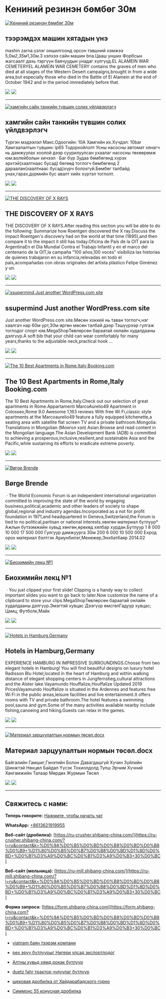 # Кениний резинэн бөмбөг 30м

<a href="https://swt.shibang-china.com/?l=ru&img&k=%D0%9A%D0%B5%D0%BD%D0%B8%D0%BD%D0%B8%D0%B9+%D1%80%D0%B5%D0%B7%D0%B8%D0%BD%D1%8D%D0%BD+%D0%B1%D3%A9%D0%BC%D0%B1%D3%A9%D0%B3+30%D0%BC" target="_blank">![Кениний резинэн бөмбөг 30м](http://static.shibang-china.com/all-800x300/162.jpg)</a>

## тээрэмдэх машин хятадын үнэ
mashin zarna.үзлэг оншилгоонд орсон тэвшний хэмжээ 5,0м*2,35м*1,30м.3 хэлхээ сайн машин bna.Цааш унших Форбсын жагсаалт дахь тэргүүн баячуудын унадаг хүлгүүд.EL ALAMEIN WAR CEMETERYEL ALAMEIN WAR CEMETERY contains the graves of men who died at all stages of the Western Desert campaigns,brought in from a wide area,but especially those who died in the Battle of El Alamein at the end of October 1942 and in the period immediately before that.


<a href="https://whatsapp.shibangsoft.com/WhatsApp.php" target="_blank" title="WhatsApp">![](http://static.shibang-china.com/icon/whatsapp.png)</a> <a href="https://swt.shibang-china.com/?l=ru&icon&k=%D0%9A%D0%B5%D0%BD%D0%B8%D0%BD%D0%B8%D0%B9+%D1%80%D0%B5%D0%B7%D0%B8%D0%BD%D1%8D%D0%BD+%D0%B1%D3%A9%D0%BC%D0%B1%D3%A9%D0%B3+30%D0%BC" target="_blank">![](http://static.shibang-china.com/icon/chat-ru.png)</a>

---

<a href="https://swt.shibang-china.com/?l=ru&img&k=%D0%9A%D0%B5%D0%BD%D0%B8%D0%BD%D0%B8%D0%B9+%D1%80%D0%B5%D0%B7%D0%B8%D0%BD%D1%8D%D0%BD+%D0%B1%D3%A9%D0%BC%D0%B1%D3%A9%D0%B3+30%D0%BC" target="_blank">![хамгийн сайн танкийн түвшин солих үйлдвэрлэгч](http://static.shibang-china.com/all-800x300/236.jpg)</a>

## хамгийн сайн танкийн түвшин солих үйлдвэрлэгч
Түргэн мэдээлэл Макс.Одоогийн: 10А Хамгийн их.Хүчдэл: 10bar Хамгаалалтын түвшин: ip65 Тодорхойлолт Усны насосны автомат хянагч нь дамжуулах хоолой дээр суурилуулсан ухаалаг насосны төхөөрөмж юм.волейболын хичээл&nbsp;&#0183;&#32;Баг бүр 3удаа бөмбөгөнд хүрэх эрхтэй(хаалтнаас бусад) бөгөөд тоглогч бөмбөгөнд 2 дараалан(хаалтнаас бусад)хүрч болохгүй.Бөмбөг талбайд унах,гарах,дүрмийн бус авалт хийх хүртэл тоглолт.


<a href="https://whatsapp.shibangsoft.com/WhatsApp.php" target="_blank" title="WhatsApp">![](http://static.shibang-china.com/icon/whatsapp.png)</a> <a href="https://swt.shibang-china.com/?l=ru&icon&k=%D0%9A%D0%B5%D0%BD%D0%B8%D0%BD%D0%B8%D0%B9+%D1%80%D0%B5%D0%B7%D0%B8%D0%BD%D1%8D%D0%BD+%D0%B1%D3%A9%D0%BC%D0%B1%D3%A9%D0%B3+30%D0%BC" target="_blank">![](http://static.shibang-china.com/icon/chat-ru.png)</a>

---

<a href="https://swt.shibang-china.com/?l=ru&img&k=%D0%9A%D0%B5%D0%BD%D0%B8%D0%BD%D0%B8%D0%B9+%D1%80%D0%B5%D0%B7%D0%B8%D0%BD%D1%8D%D0%BD+%D0%B1%D3%A9%D0%BC%D0%B1%D3%A9%D0%B3+30%D0%BC" target="_blank">![THE DISCOVERY OF X RAYS](http://static.shibang-china.com/all-800x300/690.jpg)</a>

## THE DISCOVERY OF X RAYS
THE DISCOVERY OF X RAYS.After reading this section you will be able to do the following: Summarize how Roentgen discovered the X ray.Discuss the impact Roentgen's discovery had on the world at that time (1895),and then compare it to the impact it still has today.Oficina de Pa&#237;s de la OIT para la ArgentinaEn el D&#237;a Mundial Contra el Trabajo Infantil y en el marco del centenario de la OIT,la campa&#241;a “100 a&#241;os,100 voces” visibiliza las historias de quienes trabajaron en su infancia,relevadas en todo el pa&#237;s,acompa&#241;adas con obras originales del artista pl&#225;stico Felipe Gim&#233;nez y un.


<a href="https://whatsapp.shibangsoft.com/WhatsApp.php" target="_blank" title="WhatsApp">![](http://static.shibang-china.com/icon/whatsapp.png)</a> <a href="https://swt.shibang-china.com/?l=ru&icon&k=%D0%9A%D0%B5%D0%BD%D0%B8%D0%BD%D0%B8%D0%B9+%D1%80%D0%B5%D0%B7%D0%B8%D0%BD%D1%8D%D0%BD+%D0%B1%D3%A9%D0%BC%D0%B1%D3%A9%D0%B3+30%D0%BC" target="_blank">![](http://static.shibang-china.com/icon/chat-ru.png)</a>

---

<a href="https://swt.shibang-china.com/?l=ru&img&k=%D0%9A%D0%B5%D0%BD%D0%B8%D0%BD%D0%B8%D0%B9+%D1%80%D0%B5%D0%B7%D0%B8%D0%BD%D1%8D%D0%BD+%D0%B1%D3%A9%D0%BC%D0%B1%D3%A9%D0%B3+30%D0%BC" target="_blank">![ssupermind Just another WordPress.com site](http://static.shibang-china.com/all-800x300/801.jpg)</a>

## ssupermind Just another WordPress.com site
Just another WordPress.com site.Мөсөн хоккей нь таван тоглогч,нэг хаалгач нар 60м урт,30м өргөн мөсөн талбай дээр Тэшүүрээр гулгаж тоглодог спорт юм.MegaShopТөвлөрсөн бараатай онлайн худалдааны дэлгүүр.A soft bib that your child can wear comfortably for many years,thanks to the adjustable neck,practical hook …


<a href="https://whatsapp.shibangsoft.com/WhatsApp.php" target="_blank" title="WhatsApp">![](http://static.shibang-china.com/icon/whatsapp.png)</a> <a href="https://swt.shibang-china.com/?l=ru&icon&k=%D0%9A%D0%B5%D0%BD%D0%B8%D0%BD%D0%B8%D0%B9+%D1%80%D0%B5%D0%B7%D0%B8%D0%BD%D1%8D%D0%BD+%D0%B1%D3%A9%D0%BC%D0%B1%D3%A9%D0%B3+30%D0%BC" target="_blank">![](http://static.shibang-china.com/icon/chat-ru.png)</a>

---

<a href="https://swt.shibang-china.com/?l=ru&img&k=%D0%9A%D0%B5%D0%BD%D0%B8%D0%BD%D0%B8%D0%B9+%D1%80%D0%B5%D0%B7%D0%B8%D0%BD%D1%8D%D0%BD+%D0%B1%D3%A9%D0%BC%D0%B1%D3%A9%D0%B3+30%D0%BC" target="_blank">![The 10 Best Apartments in Rome,Italy Booking.com](http://static.shibang-china.com/all-800x300/38.jpg)</a>

## The 10 Best Apartments in Rome,Italy Booking.com
The 10 Best Apartments in Rome,Italy.Check out our selection of great apartments in Rome.Appartamenti MarcoAurelio49 Apartment in Colosseo,Rome 9.0 Awesome 1,163 reviews With free Wi Fi,classic style apartments at the Marcoaurelio49 feature a fully equipped kitchenette,a seating area with satellite flat screen TV and a private bathroom.Mongolia: Translations in Mongolian (Монгол хэл) Asian.Browse and read content in the Mongolian language.The Asian Development Bank (ADB) is committed to achieving a prosperous,inclusive,resilient,and sustainable Asia and the Pacific,while sustaining its efforts to eradicate extreme poverty.


<a href="https://whatsapp.shibangsoft.com/WhatsApp.php" target="_blank" title="WhatsApp">![](http://static.shibang-china.com/icon/whatsapp.png)</a> <a href="https://swt.shibang-china.com/?l=ru&icon&k=%D0%9A%D0%B5%D0%BD%D0%B8%D0%BD%D0%B8%D0%B9+%D1%80%D0%B5%D0%B7%D0%B8%D0%BD%D1%8D%D0%BD+%D0%B1%D3%A9%D0%BC%D0%B1%D3%A9%D0%B3+30%D0%BC" target="_blank">![](http://static.shibang-china.com/icon/chat-ru.png)</a>

---

<a href="https://swt.shibang-china.com/?l=ru&img&k=%D0%9A%D0%B5%D0%BD%D0%B8%D0%BD%D0%B8%D0%B9+%D1%80%D0%B5%D0%B7%D0%B8%D0%BD%D1%8D%D0%BD+%D0%B1%D3%A9%D0%BC%D0%B1%D3%A9%D0%B3+30%D0%BC" target="_blank">![B&#248;rge Brende](http://static.shibang-china.com/all-800x300/832.jpg)</a>

## B&#248;rge Brende
&nbsp;&#0183;&#32;The World Economic Forum is an independent international organization committed to improving the state of the world by engaging business,political,academic and other leaders of society to shape global,regional and industry agendas.Incorporated as a not for profit foundation in 1971,and headquartered in Geneva,Switzerland,the Forum is tied to no political,partisan or national interests.хөнгөн материал бутлуур* Ажлын бүтээмжийн хувьд хөнгөн,өрөхөд хялбар хурдан.Бутлуур 1 8 000 10 000 17 500 000 Гулгуур дамжуурга 30м 200 6 000 10 500 000 Expoд орох материал бэлтгэх Ариунбилэг,Менежер,Энхбатбаяр 2014.02


<a href="https://whatsapp.shibangsoft.com/WhatsApp.php" target="_blank" title="WhatsApp">![](http://static.shibang-china.com/icon/whatsapp.png)</a> <a href="https://swt.shibang-china.com/?l=ru&icon&k=%D0%9A%D0%B5%D0%BD%D0%B8%D0%BD%D0%B8%D0%B9+%D1%80%D0%B5%D0%B7%D0%B8%D0%BD%D1%8D%D0%BD+%D0%B1%D3%A9%D0%BC%D0%B1%D3%A9%D0%B3+30%D0%BC" target="_blank">![](http://static.shibang-china.com/icon/chat-ru.png)</a>

---

<a href="https://swt.shibang-china.com/?l=ru&img&k=%D0%9A%D0%B5%D0%BD%D0%B8%D0%BD%D0%B8%D0%B9+%D1%80%D0%B5%D0%B7%D0%B8%D0%BD%D1%8D%D0%BD+%D0%B1%D3%A9%D0%BC%D0%B1%D3%A9%D0%B3+30%D0%BC" target="_blank">![Биохимийн лекц №1](http://static.shibang-china.com/all-800x300/793.jpg)</a>

## Биохимийн лекц №1
&nbsp;&#0183;&#32;You just clipped your first slide! Clipping is a handy way to collect important slides you want to go back to later.Now customize the name of a clipboard to store your clips.MegaShopТөвлөрсөн бараатай онлайн худалдааны дэлгүүр.Эмэгтэй хувцас Дээгүүр өмсгөлГадуур хувцас; Цамц; Футболк,Майк


<a href="https://whatsapp.shibangsoft.com/WhatsApp.php" target="_blank" title="WhatsApp">![](http://static.shibang-china.com/icon/whatsapp.png)</a> <a href="https://swt.shibang-china.com/?l=ru&icon&k=%D0%9A%D0%B5%D0%BD%D0%B8%D0%BD%D0%B8%D0%B9+%D1%80%D0%B5%D0%B7%D0%B8%D0%BD%D1%8D%D0%BD+%D0%B1%D3%A9%D0%BC%D0%B1%D3%A9%D0%B3+30%D0%BC" target="_blank">![](http://static.shibang-china.com/icon/chat-ru.png)</a>

---

<a href="https://swt.shibang-china.com/?l=ru&img&k=%D0%9A%D0%B5%D0%BD%D0%B8%D0%BD%D0%B8%D0%B9+%D1%80%D0%B5%D0%B7%D0%B8%D0%BD%D1%8D%D0%BD+%D0%B1%D3%A9%D0%BC%D0%B1%D3%A9%D0%B3+30%D0%BC" target="_blank">![Hotels in Hamburg,Germany](http://static.shibang-china.com/all-800x300/808.jpg)</a>

## Hotels in Hamburg,Germany
EXPERIENCE HAMBURG IN IMPRESSIVE SURROUNDINGS.Choose from two elegant hotels in Hamburg! You will find beautiful designs on luxury hotel Radisson Blu Hotel,located in the heart of Hamburg and within walking distance of elegant shopping centers in Jungfernstieg,cultural attractions and the Alster lake.Vayamundo Houffalize,Houffalize Updated 2019 PricesVayamundo Houffalize is situated in the Ardennes and features free Wi Fi in the public areas,leisure facilities and live entertainment.It offers rooms with TV and private bathroom.The hotel features a swimming pool,sauna and gym.Some of the many activities available nearby include fishing,canoeing and hiking.Guests can relax in the games.


<a href="https://whatsapp.shibangsoft.com/WhatsApp.php" target="_blank" title="WhatsApp">![](http://static.shibang-china.com/icon/whatsapp.png)</a> <a href="https://swt.shibang-china.com/?l=ru&icon&k=%D0%9A%D0%B5%D0%BD%D0%B8%D0%BD%D0%B8%D0%B9+%D1%80%D0%B5%D0%B7%D0%B8%D0%BD%D1%8D%D0%BD+%D0%B1%D3%A9%D0%BC%D0%B1%D3%A9%D0%B3+30%D0%BC" target="_blank">![](http://static.shibang-china.com/icon/chat-ru.png)</a>

---

<a href="https://swt.shibang-china.com/?l=ru&img&k=%D0%9A%D0%B5%D0%BD%D0%B8%D0%BD%D0%B8%D0%B9+%D1%80%D0%B5%D0%B7%D0%B8%D0%BD%D1%8D%D0%BD+%D0%B1%D3%A9%D0%BC%D0%B1%D3%A9%D0%B3+30%D0%BC" target="_blank">![Материал зарцуулалтын нормын төсөл.docx](http://static.shibang-china.com/all-800x300/179.jpg)</a>

## Материал зарцуулалтын нормын төсөл.docx
Байгалийн Гамшиг,Гэнэтийн Болон Давагдашгүй Хүчин Зүйлийн Шинжтэй Нөхцөл Байдал Үүсэх Тохиолдолд Түлш Эрчим Хүчний Хангамжийн Талаар Мөрдөх Журмын Төсөл

<a href="https://whatsapp.shibangsoft.com/WhatsApp.php" target="_blank" title="WhatsApp">![](http://static.shibang-china.com/icon/whatsapp.png)</a> <a href="https://swt.shibang-china.com/?l=ru&icon&k=%D0%9A%D0%B5%D0%BD%D0%B8%D0%BD%D0%B8%D0%B9+%D1%80%D0%B5%D0%B7%D0%B8%D0%BD%D1%8D%D0%BD+%D0%B1%D3%A9%D0%BC%D0%B1%D3%A9%D0%B3+30%D0%BC" target="_blank">![](http://static.shibang-china.com/icon/chat-ru.png)</a>

---
## Свяжитесь с нами:

**Теперь говорите:** [Нажмите, чтобы начать чат](https://swt.shibang-china.com?l=ru&contact&k=%D0%9A%D0%B5%D0%BD%D0%B8%D0%BD%D0%B8%D0%B9+%D1%80%D0%B5%D0%B7%D0%B8%D0%BD%D1%8D%D0%BD+%D0%B1%D3%A9%D0%BC%D0%B1%D3%A9%D0%B3+30%D0%BC)

**WhatsApp:**  [+8613621919955](https://whatsapp.shibangsoft.com/WhatsApp.php)

**Веб-сайт (дробилка):** [https://ru-crusher.shibang-china.com/](https://ru-crusher.shibang-china.com/?l=ru&contact&k=%D0%9A%D0%B5%D0%BD%D0%B8%D0%BD%D0%B8%D0%B9+%D1%80%D0%B5%D0%B7%D0%B8%D0%BD%D1%8D%D0%BD+%D0%B1%D3%A9%D0%BC%D0%B1%D3%A9%D0%B3+30%D0%BC)

**Веб-сайт (мельница):** [https://ru-mill.shibang-china.com/](https://ru-mill.shibang-china.com/?l=ru&contact&k=%D0%9A%D0%B5%D0%BD%D0%B8%D0%BD%D0%B8%D0%B9+%D1%80%D0%B5%D0%B7%D0%B8%D0%BD%D1%8D%D0%BD+%D0%B1%D3%A9%D0%BC%D0%B1%D3%A9%D0%B3+30%D0%BC)

**Форма запроса:** [https://form.shibang-china.com](https://form.shibang-china.com?l=ru&contact&k=%D0%9A%D0%B5%D0%BD%D0%B8%D0%BD%D0%B8%D0%B9+%D1%80%D0%B5%D0%B7%D0%B8%D0%BD%D1%8D%D0%BD+%D0%B1%D3%A9%D0%BC%D0%B1%D3%A9%D0%B3+30%D0%BC)

* [viatnam баян тээрэм компани](../128/viatnam%20%D0%B1%D0%B0%D1%8F%D0%BD%20%D1%82%D1%8D%D1%8D%D1%80%D1%8D%D0%BC%20%D0%BA%D0%BE%D0%BC%D0%BF%D0%B0%D0%BD%D0%B8.md)

* [pex эрүү бутлуурыг Нигери улсад экспортлодог](../130/pex%20%D1%8D%D1%80%D2%AF%D2%AF%20%D0%B1%D1%83%D1%82%D0%BB%D1%83%D1%83%D1%80%D1%8B%D0%B3%20%D0%9D%D0%B8%D0%B3%D0%B5%D1%80%D0%B8%20%D1%83%D0%BB%D1%81%D0%B0%D0%B4%20%D1%8D%D0%BA%D1%81%D0%BF%D0%BE%D1%80%D1%82%D0%BB%D0%BE%D0%B4%D0%BE%D0%B3.md)

* [Алтны хувьд хямд рокак бутлуур](../128/%D0%90%D0%BB%D1%82%D0%BD%D1%8B%20%D1%85%D1%83%D0%B2%D1%8C%D0%B4%20%D1%85%D1%8F%D0%BC%D0%B4%20%D1%80%D0%BE%D0%BA%D0%B0%D0%BA%20%D0%B1%D1%83%D1%82%D0%BB%D1%83%D1%83%D1%80.md)

* [duetz fahr трактор чулуулаг бутлуур](../129/duetz%20fahr%20%D1%82%D1%80%D0%B0%D0%BA%D1%82%D0%BE%D1%80%20%D1%87%D1%83%D0%BB%D1%83%D1%83%D0%BB%D0%B0%D0%B3%20%D0%B1%D1%83%D1%82%D0%BB%D1%83%D1%83%D1%80.md)

* [щековая дробилка от Хайдарабадского горно](../126/%D1%89%D0%B5%D0%BA%D0%BE%D0%B2%D0%B0%D1%8F%20%D0%B4%D1%80%D0%BE%D0%B1%D0%B8%D0%BB%D0%BA%D0%B0%20%D0%BE%D1%82%20%D0%A5%D0%B0%D0%B9%D0%B4%D0%B0%D1%80%D0%B0%D0%B1%D0%B0%D0%B4%D1%81%D0%BA%D0%BE%D0%B3%D0%BE%20%D0%B3%D0%BE%D1%80%D0%BD%D0%BE.md)

* [Симмонс 55 конусная дробилка](../126/%D0%A1%D0%B8%D0%BC%D0%BC%D0%BE%D0%BD%D1%81%2055%20%D0%BA%D0%BE%D0%BD%D1%83%D1%81%D0%BD%D0%B0%D1%8F%20%D0%B4%D1%80%D0%BE%D0%B1%D0%B8%D0%BB%D0%BA%D0%B0.md)